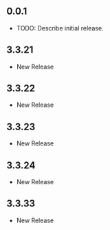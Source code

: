 ## 0.0.1
* TODO: Describe initial release.

## 3.3.21
* New Release

## 3.3.22
* New Release

## 3.3.23
* New Release

## 3.3.24
* New Release

## 3.3.33
* New Release
